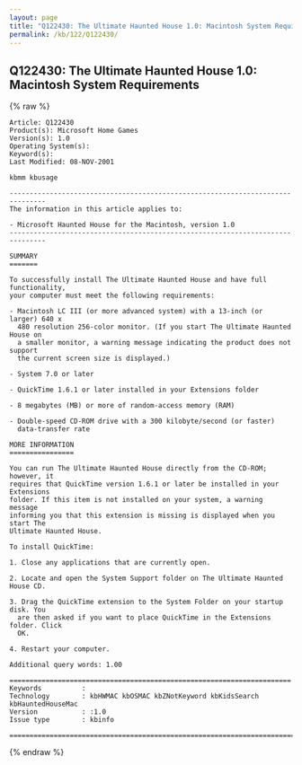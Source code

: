 ```yaml
---
layout: page
title: "Q122430: The Ultimate Haunted House 1.0: Macintosh System Requirements"
permalink: /kb/122/Q122430/
---
```


## Q122430: The Ultimate Haunted House 1.0: Macintosh System Requirements

{% raw %}

	Article: Q122430
	Product(s): Microsoft Home Games
	Version(s): 1.0
	Operating System(s): 
	Keyword(s): 
	Last Modified: 08-NOV-2001
	
	kbmm kbusage
	
	-------------------------------------------------------------------------------
	The information in this article applies to:
	
	- Microsoft Haunted House for the Macintosh, version 1.0 
	-------------------------------------------------------------------------------
	
	SUMMARY
	=======
	
	To successfully install The Ultimate Haunted House and have full functionality,
	your computer must meet the following requirements:
	
	- Macintosh LC III (or more advanced system) with a 13-inch (or larger) 640 x
	  480 resolution 256-color monitor. (If you start The Ultimate Haunted House on
	  a smaller monitor, a warning message indicating the product does not support
	  the current screen size is displayed.)
	
	- System 7.0 or later
	
	- QuickTime 1.6.1 or later installed in your Extensions folder
	
	- 8 megabytes (MB) or more of random-access memory (RAM)
	
	- Double-speed CD-ROM drive with a 300 kilobyte/second (or faster)
	  data-transfer rate
	
	MORE INFORMATION
	================
	
	You can run The Ultimate Haunted House directly from the CD-ROM; however, it
	requires that QuickTime version 1.6.1 or later be installed in your Extensions
	folder. If this item is not installed on your system, a warning message
	informing you that this extension is missing is displayed when you start The
	Ultimate Haunted House.
	
	To install QuickTime:
	
	1. Close any applications that are currently open.
	
	2. Locate and open the System Support folder on The Ultimate Haunted House CD.
	
	3. Drag the QuickTime extension to the System Folder on your startup disk. You
	  are then asked if you want to place QuickTime in the Extensions folder. Click
	  OK.
	
	4. Restart your computer.
	
	Additional query words: 1.00
	
	======================================================================
	Keywords          :  
	Technology        : kbHWMAC kbOSMAC kbZNotKeyword kbKidsSearch kbHauntedHouseMac
	Version           : :1.0
	Issue type        : kbinfo
	
	=============================================================================
	

{% endraw %}
